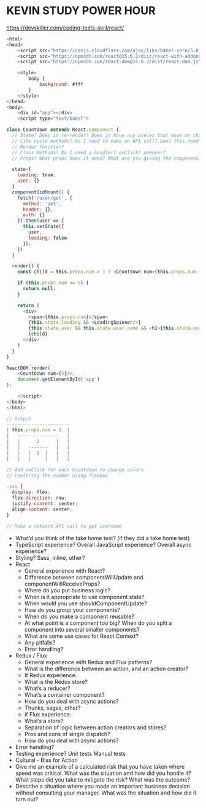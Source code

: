 # KEVIN STUDY POWER HOUR

https://devskiller.com/coding-tests-skill/react/

```js
<html>
<head>
	<script src="https://cdnjs.cloudflare.com/ajax/libs/babel-core/5.8.24/browser.js"></script>
	<script src="https://npmcdn.com/react@15.6.2/dist/react-with-addons.js"></script>
	<script src="https://npmcdn.com/react-dom@15.6.2/dist/react-dom.js"></script>

	<style>
		body {
			background: #fff
		}
	</style>
</head>
<body>
	<div id="app"></div>
	<script type="text/babel">

class CountDown extends React.Component {
  // State? Does it re-render? Does it have any pieces that move or change?
  // Life cycle methods? Do I need to make an API call? Does this need data?
  // Render function?
  // Class Methods? Do I need a handler? onClick? onHover?
  // Props? What props does it need? What are you giving the component?

  state={
    loading: true,
    user: {}
  }
  componentDidMount() {
    fetch('/user/get', {
      method: 'get',
      header: {},
      auth: {}
    }).then(user => {
      this.setState({
        user,
        loading: false
      });
    })
  }

  render() {
    const child = this.props.num > 1 ? <Countdown num={this.props.num-1}/> : null;

    if (this.props.num <= 0) {
      return null;
    }

    return (
      <div>
        <span>{this.props.num}</span>
        {this.state.loading && <LoadingSpinner/>}
        {this.state.user && this.state.user.name && <h1>{this.state.user.name}</h1>}
        {child}
      </div>
    )
  }
}

ReactDOM.render(
	<CountDown num={5}/>,
	document.getElementById('app')
);

	</script>
</body>
</html>

// Output
-----------------------
| this.props.num = 3  |
|   ---------------   |
|   |      2      |   |
|   |   -------   |   |
|   |   |  1  |   |   |
|   |   |     |   |   |

// Add onClick for each Countdown to change colors
// Centering the number using flexbox

.css {
  display: flex;
  flex-direction: row;
  justify-content: center;
  align-content: center;
}

// Make a network API call to get username
```

- What’d you think of the take home test? (if they did a take home test)
- TypeScript experience? Overall JavaScript experience? Overall async experience?
- Styling? Sass, inline, other?
- React
  - General experience with React?
  - Difference between componentWillUpdate and componentWillReceiveProps?
  - Where do you put business logic?
  - When is it appropriate to use component state?
  - When would you use shouldComponentUpdate?
  - How do you group your components?
  - When do you make a component reusable?
  - At what point is a component too big? When do you split a component into several smaller components?
  - What are some use cases for React Context?
  - Any pitfalls?
  - Error handling?
- Redux / Flux
  - General experience with Redux and Flux patterns?
  - What is the difference between an action, and an action creator?
  - If Redux experience:
  - What is the Redux store?
  - What’s a reducer?
  - What’s a container component?
  - How do you deal with async actions?
  - Thunks, sagas, other?
  - if Flux experience:
  - What’s a store?
  - Separation of logic between action creators and stores?
  - Pros and cons of single dispatch?
  - How do you deal with async actions?
- Error handling?
- Testing experience? Unit tests Manual tests
- Cultural - Bias for Action
- Give me an example of a calculated risk that you have taken where speed was critical. What was the situation and how did you handle it? What steps did you take to mitigate the risk? What was the outcome?
- Describe a situation where you made an important business decision without consulting your manager. What was the situation and how did it turn out?
